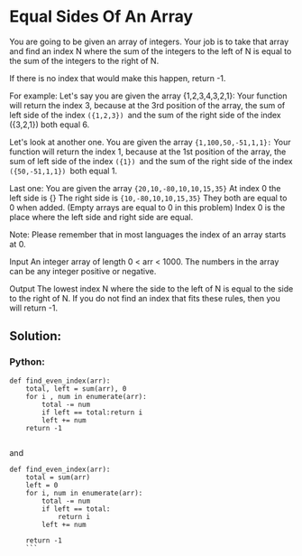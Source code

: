 # Equal Sides Of An Array
You are going to be given an array of integers. Your job is to take that array and find an index N where the sum of the integers to the left of N is equal to the sum of the integers to the right of N.

If there is no index that would make this happen, return -1.

For example:
Let's say you are given the array {1,2,3,4,3,2,1}:
Your function will return the index 3, because at the 3rd position of the array, the sum of left side of the index `({1,2,3}) `and the sum of the right side of the index ({3,2,1}) both equal 6.

Let's look at another one.
You are given the array `{1,100,50,-51,1,1}:`
Your function will return the index 1, because at the 1st position of the array, the sum of left side of the index `({1}) `and the sum of the right side of the index `({50,-51,1,1}) `both equal 1.

Last one:
You are given the array `{20,10,-80,10,10,15,35}`
At index 0 the left side is {}
The right side is `{10,-80,10,10,15,35}`
They both are equal to 0 when added. (Empty arrays are equal to 0 in this problem)
Index 0 is the place where the left side and right side are equal.

Note: Please remember that in most languages the index of an array starts at 0.

Input
An integer array of length 0 < arr < 1000. The numbers in the array can be any integer positive or negative.

Output
The lowest index N where the side to the left of N is equal to the side to the right of N. If you do not find an index that fits these rules, then you will return -1.
## Solution:
### Python:
```
def find_even_index(arr):
    total, left = sum(arr), 0
    for i , num in enumerate(arr):
        total -= num
        if left == total:return i
        left += num
    return -1
    
```

and 

```
def find_even_index(arr):
    total = sum(arr)  
    left = 0          
    for i, num in enumerate(arr):
        total -= num 
        if left == total:  
            return i
        left += num  
    
    return -1  
    ```